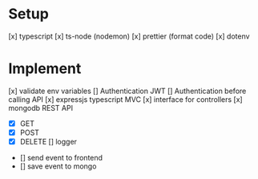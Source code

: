 # Setup 
[x] typescript
[x] ts-node (nodemon)
[x] prettier (format code)
[x] dotenv
# Implement
[x] validate env variables
[] Authentication JWT
[] Authentication before calling API 
[x] expressjs typescript MVC
[x] interface for controllers
[x] mongodb REST API
  - [x] GET
  - [x] POST
  - [x] DELETE
[] logger
  - [] send event to frontend
  - [] save event to mongo
  